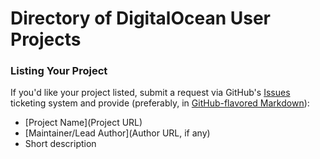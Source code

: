 Directory of DigitalOcean User Projects
=======================================

### Listing Your Project

If you'd like your project listed, submit a request via GitHub's [Issues](https://github.com/DigitalOcean-User-Projects/About/issues) ticketing system and provide (preferably, in [GitHub-flavored Markdown](https://help.github.com/articles/github-flavored-markdown)):

* [Project Name](Project URL)
* [Maintainer/Lead Author](Author URL, if any)
* Short description
